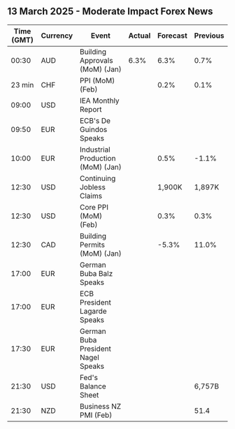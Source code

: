 ## 13 March 2025 - Moderate Impact Forex News

| Time (GMT) | Currency | Event | Actual | Forecast | Previous |
|------|----------|-------|--------|----------|----------|
| 00:30 | AUD | Building Approvals (MoM) (Jan) | 6.3% | 6.3% | 0.7% |
| 23 min | CHF | PPI (MoM) (Feb) |  | 0.2% | 0.1% |
| 09:00 | USD | IEA Monthly Report |  |  |  |
| 09:50 | EUR | ECB's De Guindos Speaks |  |  |  |
| 10:00 | EUR | Industrial Production (MoM) (Jan) |  | 0.5% | -1.1% |
| 12:30 | USD | Continuing Jobless Claims |  | 1,900K | 1,897K |
| 12:30 | USD | Core PPI (MoM) (Feb) |  | 0.3% | 0.3% |
| 12:30 | CAD | Building Permits (MoM) (Jan) |  | -5.3% | 11.0% |
| 17:00 | EUR | German Buba Balz Speaks |  |  |  |
| 17:00 | EUR | ECB President Lagarde Speaks |  |  |  |
| 17:30 | EUR | German Buba President Nagel Speaks |  |  |  |
| 21:30 | USD | Fed's Balance Sheet |  |  | 6,757B |
| 21:30 | NZD | Business NZ PMI (Feb) |  |  | 51.4 |
